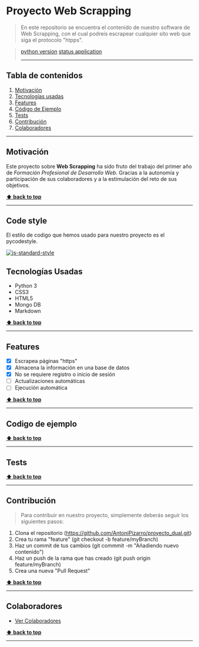 # Proyecto Web Scrapping

> En este repositorio se encuentra el contenido de nuestro software de Web Scrapping, con el cual podreís escrapear cualquier sito web que siga el protocolo "htpps".

> [python version](https://img.shields.io/badge/python-3.5%20%7C%203.6%20%7C%203.7-blue) [status application](https://img.shields.io/badge/status-stable-brightgreen)
>
> ---

## Tabla de contenidos

1. [Motivación](#motivación)
1. [Tecnologías usadas](#tecnologías-usadas)
1. [Features](#features)
1. [Código de Ejemplo](#codigo-de-ejemplo)
1. [Tests](#tests)
1. [Contribución](#contribución)
1. [Colaboradores](#colaboradores)
   <!---1. [How to use?](#HowToUse)-->
   <!---1. [Licencia](#Licencia)-->
   <!---2. [Estado de Construcción](#EstadodeConstruccion)-->
   <!---6. [Instalación](#Instalación)-->

---

## Motivación

Este proyecto sobre **Web Scrapping** ha sido fruto del trabajo del primer año de _Formación Profesional de Desarrollo Web_. Gracias a la autonomía y participación de sus colaboradores y a la estimulación del reto de sus objetivos.

**[⬆ back to top](#table-of-contents)**

---

## Code style

El estilo de codigo que hemos usado para nuestro proyecto es el pycodestyle.

[![js-standard-style](https://img.shields.io/badge/code%20style-standard-brightgreen.svg?style=flat)](https://github.com/feross/standard)

## Tecnologías Usadas

- Python 3
- CSS3
- HTML5
- Mongo DB
- Markdown

**[⬆ back to top](#table-of-contents)**

---

## Features

- [x] Escrapea páginas "https"
- [x] Almacena la información en una base de datos
- [x] No se requiere registro o inicio de sesión
- [ ] Actualizaciones automáticas
- [ ] Ejecución automática

**[⬆ back to top](#table-of-contents)**

---

## Codigo de ejemplo

**[⬆ back to top](#table-of-contents)**

---

## Tests

**[⬆ back to top](#table-of-contents)**

---

## Contribución

> Para contribuir en nuestro proyecto, simplemente deberás seguir los siguientes pasos:

1. Clona el repositorio (https://github.com/AntoniPizarro/proyecto_dual.git)
2. Crea tu rama "feature" (git checkout -b feature/myBranch)
3. Haz un commit de tus cambios (git commmit -m "Añadiendo nuevo contenido")
4. Haz un push de la rama que has creado (git push origin feature/myBranch)
5. Crea una nueva "Pull Request"

**[⬆ back to top](#table-of-contents)**

---

## Colaboradores

- [Ver Colaboradores](https://github.com/AntoniPizarro/proyecto_dual/pulse)

**[⬆ back to top](#table-of-contents)**

---
